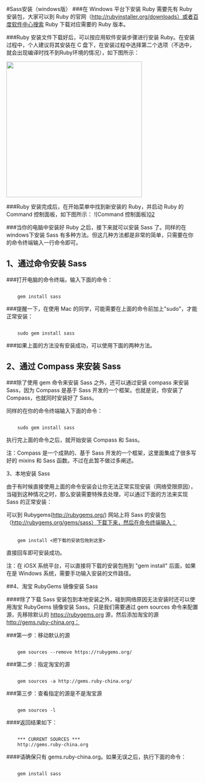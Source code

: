 ﻿#Sass安装（windows版）
###在 Windows 平台下安装 Ruby 需要先有 Ruby 安装包，大家可以到 Ruby 的官网（http://rubyinstaller.org/downloads）或者百度软件中心搜索 Ruby 下载对应需要的 Ruby 版本。



###Ruby 安装文件下载好后，可以按应用软件安装步骤进行安装 Ruby。在安装过程中，个人建议将其安装在 C 盘下，在安装过程中选择第二个选项（不选中，就会出现编译时找不到Ruby环境的情况），如下图所示：
<p style="line-height: 20.7999992370605px;"><a href="http://img.mukewang.com/54f560af00017cf106790364.jpg"><img alt="" src="http://img.mukewang.com/54f560af00017cf106790364.jpg" style="width: 355px;"></a></p>


###Ruby 安装完成后，在开始菜单中找到新安装的 Ruby，并启动 Ruby 的 Command 控制面板，如下图所示：
![Command 控制面板][02](http://img.mukewang.com/54f561190001531806350474.jpg)

###当你的电脑中安装好 Ruby 之后，接下来就可以安装 Sass 了。同样的在windows下安装 Sass 有多种方法。但这几种方法都是非常的简单，只需要在你的命令终端输入一行命令即可。

## 1、通过命令安装 Sass

###打开电脑的命令终端，输入下面的命令：
<pre><code>
    gem install sass
</code></pre>
###提醒一下，在使用 Mac 的同学，可能需要在上面的命令前加上"sudo"，才能正常安装：
<pre><code>
    sudo gem install sass
</code></pre>
###如果上面的方法没有安装成功，可以使用下面的两种方法。

## 2、通过 Compass 来安装 Sass

###除了使用 gem 命令来安装 Sass 之外，还可以通过安装 compass 来安装 Sass，因为 Compass 是基于 Sass 开发的一个框架。也就是说，你安装了 Compass，也就同时安装好了 Sass。

同样的在你的命令终端输入下面的命令：
<pre><code>
    sudo gem install sass
</code></pre>
执行完上面的命令之后，就开始安装 Compass 和 Sass。

注：Compass 是一个成熟的、基于 Sass 开发的一个框架，这里面集成了很多写好的 mixins 和 Sass 函数。不过在此暂不做过多阐述。

   3、本地安装 Sass

由于有时候直接使用上面的命令安装会让你无法正常实现安装（网络受限原因），当碰到这种情况之时，那么安装需要特殊去处理，可以通过下面的方法来实现 Sass 的正常安装：

可以到 Rubygems(http://rubygems.org/) 网站上将 Sass 的安装包（http://rubygems.org/gems/sass）下载下来，然后在命令终端输入：

<pre><code>
    gem install <把下载的安装包拖到这里>
</code></pre>
直接回车即可安装成功。

注：在 iOSX 系统平台，可以直接将下载的安装包拖到 "gem install" 后面，如果在是 Windows 系统，需要手功输入安装的文件路径。

##4、淘宝 RubyGems 镜像安装 Sass

####除了下载 Sass 安装包到本地安装之外，碰到网络原因无法安装时还可以使用淘宝 RubyGems 镜像安装 Sass。只是我们需要通过 gem sources 命令来配置源，先移除默认的 https://rubygems.org 源，然后添加淘宝的源 http://gems.ruby-china.org：

###第一步：移动默认的源
<pre><code>
    gem sources --remove https://rubygems.org/
</code></pre>

###第二步：指定淘宝的源

<pre><code>
    gem sources -a http://gems.ruby-china.org/
</code></pre>

###第三步：查看指定的源是不是淘宝源

<pre><code>
    gem sources -l
</code></pre>
####返回结果如下：

<pre><code>
    *** CURRENT SOURCES ***
    http://gems.ruby-china.org
</code></pre>


####请确保只有 gems.ruby-china.org。如果无误之后，执行下面的命令：


<pre><code>
    gem install sass
</code></pre>